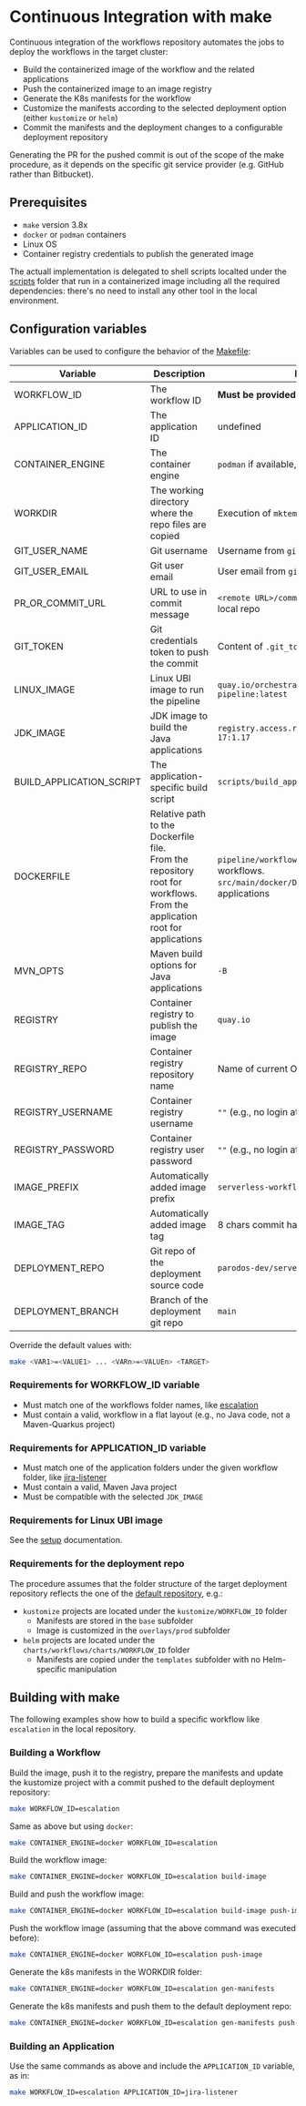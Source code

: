 
# Continuous Integration with make
Continuous integration of the workflows repository automates the jobs to deploy the workflows in the target cluster:
* Build the containerized image of the workflow and the related applications
* Push the containerized image to an image registry
* Generate the K8s manifests for the workflow
* Customize the manifests according to the selected deployment option (either `kustomize` or `helm`)
* Commit the manifests and the deployment changes to a configurable deployment repository

Generating the PR for the pushed commit is out of the scope of the make procedure, as it depends
on the specific git service provider (e.g. GitHub rather than Bitbucket).

## Prerequisites
* `make` version 3.8x
* `docker` or `podman` containers
* Linux OS
* Container registry credentials to publish the generated image

The actuall implementation is delegated to shell scripts localted under the [scripts](./scripts/) folder that run
in a containerized image including all the required dependencies: there's no need to install any other 
tool in the local environment. 

## Configuration variables
Variables can be used to configure the behavior of the [Makefile](./Makefile):

| Variable | Description | Default |
|----------|-------------|---------|
| WORKFLOW_ID | The workflow ID | **Must be provided** |
| APPLICATION_ID | The application ID | undefined |
| CONTAINER_ENGINE | The container engine | `podman` if available, otherwise `docker` |
| WORKDIR | The working directory where the repo files are copied | Execution of `mktemp -d` |
| GIT_USER_NAME | Git username | Username from `git config` |
| GIT_USER_EMAIL | Git user email | User email from `git config` |
| PR_OR_COMMIT_URL | URL to use in commit message | `<remote URL>/commits/<commit ID>` from local repo |
| GIT_TOKEN | Git credentials token to push the commit | Content of `.git_token` file |
| LINUX_IMAGE | Linux UBI image to run the pipeline | `quay.io/orchestrator/ubi9-pipeline:latest` |
| JDK_IMAGE | JDK image to build the Java applications | `registry.access.redhat.com/ubi9/openjdk-17:1.17` |
| BUILD_APPLICATION_SCRIPT | The application-specific build script | `scripts/build_application.sh` |
| DOCKERFILE | Relative path to the Dockerfile file.<br/>From the repository root for workflows.<br/>From the application root for applications  | `pipeline/workflow-builder.Dockerfile` for workflows.</br>`src/main/docker/Dockerfile.jvm` for applications |
| MVN_OPTS | Maven build options for Java applications | `-B` |
| REGISTRY | Container registry to publish the image | `quay.io` |
| REGISTRY_REPO | Container registry repository name | Name of current OS user (e.g. `whoami`) |
| REGISTRY_USERNAME | Container registry username | `""` (e.g., no login attempted) |
| REGISTRY_PASSWORD | Container registry user password | `""`  (e.g., no login attempted) |
| IMAGE_PREFIX | Automatically added image prefix | `serverless-workflow` |
| IMAGE_TAG | Automatically added image tag | 8 chars commit hash of the latest commit |
| DEPLOYMENT_REPO | Git repo of the deployment source code | `parodos-dev/serverless-workflows-helm` |
| DEPLOYMENT_BRANCH | Branch of the deployment git repo | `main` |

Override the default values with:
```bash
make <VAR1>=<VALUE1> ... <VARn>=<VALUEn> <TARGET> 
```

### Requirements for WORKFLOW_ID variable
* Must match one of the workflows folder names, like [escalation](./escalation)
* Must contain a valid, workflow in a flat layout (e.g., no Java code, not a Maven-Quarkus project)

### Requirements for APPLICATION_ID variable
* Must match one of the application folders under the given workflow folder, like [jira-listener](./escalation/jira-listener/)
* Must contain a valid, Maven Java project
* Must be compatible with the selected `JDK_IMAGE`
 
### Requirements for Linux UBI image
See the [setup](./setup/README.md) documentation.

### Requirements for the deployment repo
The procedure assumes that the folder structure of the target deployment repository reflects the one of the [default repository](https://github.com/parodos-dev/serverless-workflows-helm), e.g.:
* `kustomize` projects are located under the `kustomize/WORKFLOW_ID` folder
  * Manifests are stored in the `base` subfolder
  * Image is customized in the `overlays/prod` subfolder
* `helm` projects are located under the `charts/workflows/charts/WORKFLOW_ID` folder
  * Manifests are copied under the `templates` subfolder with no Helm-specific manipulation

## Building with make
The following examples show how to build a specific workflow like `escalation` in the local repository.

### Building a Workflow
Build the image, push it to the registry, prepare the manifests and update the kustomize project with a commit pushed to the default deployment repository:
```bash
make WORKFLOW_ID=escalation
```

Same as above but using `docker`:
```bash
make CONTAINER_ENGINE=docker WORKFLOW_ID=escalation
```

Build the workflow image:
```bash
make CONTAINER_ENGINE=docker WORKFLOW_ID=escalation build-image
```

Build and push the workflow image:
```bash
make CONTAINER_ENGINE=docker WORKFLOW_ID=escalation build-image push-image
```

Push the workflow image (assuming that the above command was executed before):
```bash
make CONTAINER_ENGINE=docker WORKFLOW_ID=escalation push-image
```

Generate the k8s manifests in the WORKDIR folder:
```bash
make CONTAINER_ENGINE=docker WORKFLOW_ID=escalation gen-manifests
```
Generate the k8s manifests and push them to the default deployment repo:
```bash
make CONTAINER_ENGINE=docker WORKFLOW_ID=escalation gen-manifests push-manifests
```

### Building an Application
Use the same commands as above and include the `APPLICATION_ID` variable, as in:
```bash
make WORKFLOW_ID=escalation APPLICATION_ID=jira-listener
```





